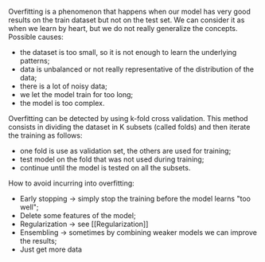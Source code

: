 Overfitting is a phenomenon that happens when our model has very good results on the train dataset but not on the test set. We can consider it as when we learn by heart, but we do not really generalize the concepts.
Possible causes:
- the dataset is too small, so it is not enough to learn the underlying patterns;
- data is unbalanced or not really representative of the distribution of the data;
- there is a lot of noisy data;
- we let the model train for too long;
- the model is too complex.

Overfitting can be detected by using k-fold cross validation. This method consists in dividing the dataset in K subsets (called folds) and then iterate the training as follows:
- one fold is use as validation set, the others are used for training;
- test model on the fold that was not used during training;
- continue until the model is tested on all the subsets.

How to avoid incurring into overfitting:
- Early stopping -> simply stop the training before the model learns "too well";
- Delete some features of the model;
- Regularization -> see [[Regularization]]
- Ensembling -> sometimes by combining weaker models we can improve the results;
- Just get more data